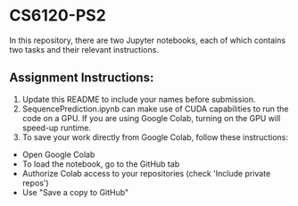 # CS6120-PS2
In this repository, there are two Jupyter notebooks, each of which contains two tasks and their relevant instructions.

## Assignment Instructions:
1. Update this README to include your names before submission.
2. SequencePrediction.ipynb can make use of CUDA capabilities to run the code on a GPU. If you are using Google Colab, turning on the GPU will speed-up runtime.
3. To save your work directly from Google Colab, follow these instructions:
  - Open Google Colab
  - To load the notebook, go to the GitHub tab
  - Authorize Colab access to your repositories (check 'Include private repos')
  - Use "Save a copy to GitHub"
